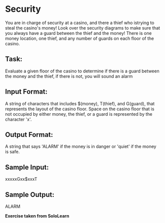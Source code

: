 # Security

You are in charge of security at a casino, and there a thief who istrying to steal the casino's money! Look over the security diagrams to make sure that you always have a guard between the thief and the money!
There is one money location, one thief, and any number of guards on each floor of the casino.

## Task:
Evaluate a given floor of the casino to determine if there is a guard between the money and the thief, if there is not, you will sound an alarm

## Input Format:
A string of characters that includes $(money), T(thief), and G(guard), that represents the layout of the casino floor.
Space on the casino floor that is not occupied by either money, the thief, or a guard is represented by the character 'x'.

## Output Format:
A string that says 'ALARM' if the money is in danger or 'quiet' if the money is safe.

## Sample Input:
xxxxxGxx$xxxT

## Sample Output:
ALARM

**Exercise taken from SoloLearn**
